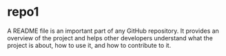 # repo1
A README file is an important part of any GitHub repository.
It provides an overview of the project and helps other developers understand what the project is about,
how to use it,
and how to contribute to it.
